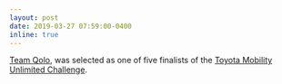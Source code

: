 ```yaml
---
layout: post
date: 2019-03-27 07:59:00-0400
inline: true
---
```


[Team Qolo](http://www.ai.iit.tsukuba.ac.jp/research/046.html), was selected as one of five finalists of the [Toyota Mobility Unlimited Challenge](https://mobilityunlimited.org/people/finalists).
